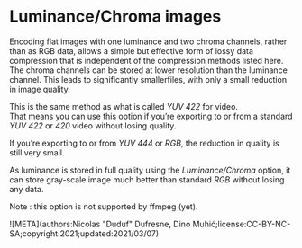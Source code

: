 # Luminance/Chroma images

Encoding flat images with one luminance and two chroma channels, rather than as RGB data, allows a simple but effective form of lossy data compression that is independent of the compression methods listed here. The chroma channels can be stored at lower resolution than the luminance channel. This leads to significantly smallerfiles, with only a small reduction in image quality.

This is the same method as what is called *YUV 422* for video.  
That means you can use this option if you’re exporting to or from a standard *YUV 422* or *420* video without losing quality.

If you’re exporting to or from *YUV 444* or *RGB*, the reduction in quality is still very small.

As luminance is stored in full quality using the *Luminance/Chroma* option, it can store gray-scale image much better than standard *RGB* without losing any data.

Note : this option is not supported by ffmpeg (yet).

![META](authors:Nicolas "Duduf" Dufresne, Dino Muhić;license:CC-BY-NC-SA;copyright:2021;updated:2021/03/07)
